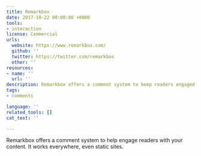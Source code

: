 ```yaml
---
title: Remarkbox
date: 2017-10-22 00:00:00 +0000
tools:
- interaction
license: Commercial
urls:
  website: https://www.remarkbox.com/
  github: ''
  twitter: https://twitter.com/remarkbox
  other: ''
resources:
- name: ''
  url: ''
description: Remarkbox offers a comment system to keep readers engaged with your content.
tags:
- comments

language: ''
related_tools: []
cat_test: ''

---
```

Remarkbox offers a comment system to help engage readers with your content. It works everywhere, even static sites.

